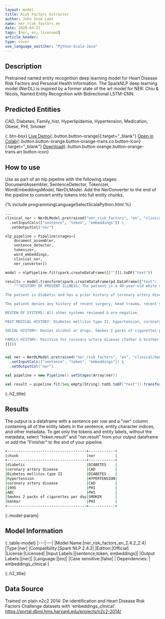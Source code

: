 ```yaml
---
layout: model
title: Risk Factors Extractor
author: John Snow Labs
name: ner_risk_factors_en
date: 2020-04-22
tags: [ner, en, licensed]
article_header:
type: cover
use_language_switcher: "Python-Scala-Java"
---
```


## Description
Pretrained named entity recognition deep learning model for Heart Disease Risk Factors and Personal Health Information. The SparkNLP deep learning model (NerDL) is inspired by a former state of the art model for NER: Chiu & Nicols, Named Entity Recognition with Bidirectional LSTM-CNN. 

## Predicted Entities  
CAD, Diabetes, Family_hist, Hyperlipidemia, Hypertension, Medication, Obese, PHI, Smoker

{:.btn-box}
[Live Demo](https://demo.johnsnowlabs.com/healthcare/NER_RISK_FACTORS/){:.button.button-orange}{:target="_blank"}
[Open in Colab](https://github.com/JohnSnowLabs/spark-nlp-workshop/blob/master/tutorials/Certification_Trainings/Healthcare/1.Clinical_Named_Entity_Recognition_Model.ipynb){:.button.button-orange.button-orange-trans.co.button-icon}{:target="_blank"}
[Download](https://s3.amazonaws.com/auxdata.johnsnowlabs.com/clinical/models/ner_risk_factors_en_2.4.2_2.4_1587513300751.zip){:.button.button-orange.button-orange-trans.arr.button-icon}



## How to use
Use as part of an nlp pipeline with the following stages: DocumentAssembler, SentenceDetector, Tokenizer, WordEmbeddingsModel, NerDLModel. Add the NerConverter to the end of the pipeline to convert entity tokens into full entity chunks.

<div class="tabs-box" markdown="1">

{% include programmingLanguageSelectScalaPython.html %}


```python
...
clinical_ner = NerDLModel.pretrained("ner_risk_factors", "en", "clinical/models") \
  .setInputCols(["sentence", "token", "embeddings"]) \
  .setOutputCol("ner")

nlp_pipeline = Pipeline(stages=[
    document_assembler, 
    sentence_detector,
    tokenizer,
    word_embeddings,
    clinical_ner,
    ner_converter])

model = nlpPipeline.fit(spark.createDataFrame([[""]]).toDF("text"))

results = model.transform(spark.createDataFrame(pd.DataFrame({"text": [
    """HISTORY OF PRESENT ILLNESS: The patient is a 40-year-old white male who presents with a chief complaint of "chest pain".

The patient is diabetic and has a prior history of coronary artery disease. The patient presents today stating that his chest pain started yesterday evening and has been somewhat intermittent. The severity of the pain has progressively increased. He describes the pain as a sharp and heavy pain which radiates to his neck & left arm. He ranks the pain a 7 on a scale of 1-10. He admits some shortness of breath & diaphoresis. He states that he has had nausea & 3 episodes of vomiting tonight. He denies any fever or chills. He admits prior episodes of similar pain prior to his PTCA in 1995. He states the pain is somewhat worse with walking and seems to be relieved with rest. There is no change in pain with positioning. He states that he took 3 nitroglycerin tablets sublingually over the past 1 hour, which he states has partially relieved his pain. The patient ranks his present pain a 4 on a scale of 1-10. The most recent episode of pain has lasted one-hour.

The patient denies any history of recent surgery, head trauma, recent stroke, abnormal bleeding such as blood in urine or stool or nosebleed.

REVIEW OF SYSTEMS: All other systems reviewed & are negative.

PAST MEDICAL HISTORY: Diabetes mellitus type II, hypertension, coronary artery disease, atrial fibrillation, status post PTCA in 1995 by Dr. ABC.

SOCIAL HISTORY: Denies alcohol or drugs. Smokes 2 packs of cigarettes per day. Works as a banker.

FAMILY HISTORY: Positive for coronary artery disease (father & brother)."""
]})))

```

```scala

val ner = NerDLModel.pretrained("ner_risk_factors", "en", "clinical/models") \
  .setInputCols(["sentence", "token", "embeddings"]) \
  .setOutputCol("ner")

val pipeline = new Pipeline().setStages(Array(ner))

val result = pipeline.fit(Seq.empty[String].toDS.toDF("text")).transform(data)


```

</div>

{:.h2_title}
## Results
The output is a dataframe with a sentence per row and a "ner" column containing all of the entity labels in the sentence, entity character indices, and other metadata. To get only the tokens and entity labels, without the metadata, select "token.result" and "ner.result" from your output dataframe or add the "Finisher" to the end of your pipeline.

```bash
+------------------------------------+------------+
|chunk                               |ner         |
+------------------------------------+------------+
|diabetic                            |DIABETES    |
|coronary artery disease             |CAD         |
|Diabetes mellitus type II           |DIABETES    |
|hypertension                        |HYPERTENSION|
|coronary artery disease             |CAD         |
|1995                                |PHI         |
|ABC                                 |PHI         |
|Smokes 2 packs of cigarettes per day|SMOKER      |
|banker                              |PHI         |
+------------------------------------+------------+
```

{:.model-param}
## Model Information

{:.table-model}
|---|---|
|Model Name:|ner_risk_factors_en_2.4.2_2.4|
|Type:|ner|
|Compatibility:|Spark NLP 2.4.2|
|Edition:|Official|
|License:|Licensed|
|Input Labels:|[sentence,token, embeddings]|
|Output Labels:|[ner]|
|Language:|[en]|
|Case sensitive:|false|
| Dependencies:  | embeddings_clinical              |


{:.h2_title}
## Data Source
Trained on plain n2c2 2014: De-identification and Heart Disease Risk Factors Challenge datasets with 'embeddings_clinical'.
https://portal.dbmi.hms.harvard.edu/projects/n2c2-2014/